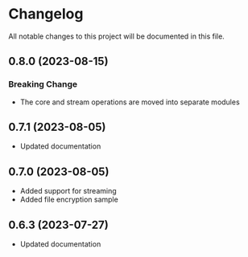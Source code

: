 # Changelog

All notable changes to this project will be documented in this file.

## 0.8.0 (2023-08-15)

### Breaking Change

- The core and stream operations are moved into separate modules

## 0.7.1 (2023-08-05)

- Updated documentation

## 0.7.0 (2023-08-05)

- Added support for streaming
- Added file encryption sample

## 0.6.3 (2023-07-27)

- Updated documentation
